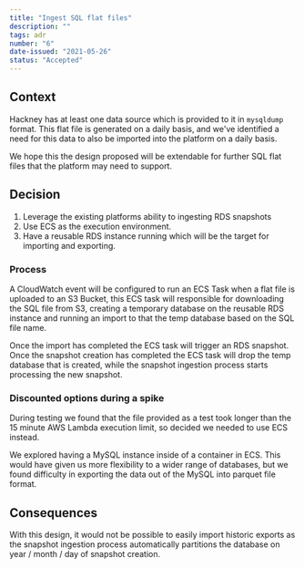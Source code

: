 ```yaml
---
title: "Ingest SQL flat files"
description: ""
tags: adr
number: "6"
date-issued: "2021-05-26"
status: "Accepted"
---
```


## Context

Hackney has at least one data source which is provided to it in `mysqldump`
format.  This flat file is generated on a daily basis, and we've identified
a need for this data to also be imported into the platform on a daily basis.

We hope this the design proposed will be extendable for further SQL flat files
that the platform may need to support.

## Decision

1. Leverage the existing platforms ability to ingesting RDS snapshots
2. Use ECS as the execution environment.
3. Have a reusable RDS instance running which will be the target for importing
   and exporting.

### Process
A CloudWatch event will be configured to run an ECS Task when a flat file is
uploaded to an S3 Bucket, this ECS task will responsible for downloading the
SQL file from S3, creating a temporary database on the reusable RDS instance and
running an import to that the temp database based on the SQL file name.

Once the import has completed the ECS task will trigger an RDS snapshot. Once
the snapshot creation has completed the ECS task will drop the temp database
that is created, while the snapshot ingestion process starts processing the
new snapshot.

### Discounted options during a spike
During testing we found that the file provided as a test took longer than
the 15 minute AWS Lambda execution limit, so decided we needed to use ECS
instead.

We explored having a MySQL instance inside of a container in ECS.  This would
have given us more flexibility to a wider range of databases, but we found
difficulty in exporting the data out of the MySQL into parquet file format.

## Consequences

With this design, it would not be possible to easily import historic exports as
the snapshot ingestion process automatically partitions the database on year / month / day
of snapshot creation.
